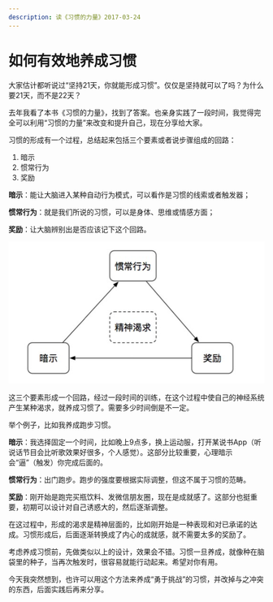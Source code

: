 ```yaml
---
description: 读《习惯的力量》2017-03-24
---
```


# 如何有效地养成习惯

大家估计都听说过“坚持21天，你就能形成习惯”。仅仅是坚持就可以了吗？为什么要21天，而不是22天？

​去年我看了本书《习惯的力量》，找到了答案。也亲身实践了一段时间，我觉得完全可以利用“习惯的力量”来改变和提升自己，现在分享给大家。

习惯的形成有一个过程，总结起来包括三个要素或者说步骤组成的回路：

1. 暗示
2. 惯常行为
3. 奖励

**暗示**：能让大脑进入某种自动行为模式，可以看作是习惯的线索或者触发器；

**惯常行为**：就是我们所说的习惯，可以是身体、思维或情感方面；

**奖励**：让大脑辨别出是否应该记下这个回路。

![&#x56FE;1 &#x4E60;&#x60EF;&#x56DE;&#x8DEF;](../../.gitbook/assets/20170322%20%281%29.png)

这三个要素形成一个回路，经过一段时间的训练，在这个过程中使自己的神经系统产生某种渴求，就养成习惯了。需要多少时间倒是不一定。

举个例子，比如我养成跑步习惯。

**暗示**：我选择固定一个时间，比如晚上9点多，换上运动服，打开某说书App（听说话节目会比听歌效果好很多，个人感觉）。这部分比较重要，心理暗示会“逼”（触发）你完成后面的。

**惯常行为**：出门跑步。跑步的强度要根据实际调整，但这不属于习惯的范畴。

**奖励**：刚开始是跑完买瓶饮料、发微信朋友圈，现在是成就感了。这部分也挺重要，初期可以设计对自己诱惑大的，然后逐渐调整。

在这过程中，形成的渴求是精神层面的，比如刚开始是一种表现和对已承诺的达成。习惯形成后，后面逐渐转换成了内心的成就感，就不需要太多的奖励了。

考虑养成习惯前，先做类似以上的设计，效果会不错。习惯一旦养成，就像种在脑袋里的种子，当再次触发时，很容易就能行动起来。希望对你有用。

今天我突然想到，也许可以用这个方法来养成“勇于挑战”的习惯，并改掉与之冲突的东西，后面实践后再来分享。


